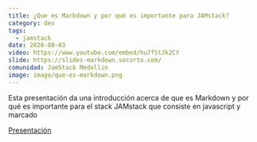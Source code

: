 ```yaml
---
title: ¿Que es Markdown y por qué es importante para JAMstack?
category: dev
tags:
  - jamstack
date: 2020-08-03
video: https://www.youtube.com/embed/hu7fStJk2CY
slide: https://slides-markdown.secorto.com/
comunidad: JamStack Medellin
image: image/que-es-markdown.png
---
```


Esta presentación da una introducción acerca de que es Markdown y por qué es importante para el stack JAMstack que consiste en javascript y marcado

[Presentación](https://slides-markdown.secorto.com/)
